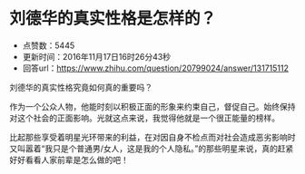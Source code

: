 # 刘德华的真实性格是怎样的？
- 点赞数：5445
- 更新时间：2016年11月17日16时26分43秒
- 回答url：https://www.zhihu.com/question/20799024/answer/131715112
<body>
 <p data-pid="AmaepiBP">刘德华的真实性格究竟如何真的重要吗？</p>
 <p data-pid="086sYPFr">作为一个公众人物，他能时刻以积极正面的形象来约束自己，督促自己。始终保持对这个社会的正面影响。光就这点来说，我觉得他就是一个很正能量的榜样。</p>
 <p data-pid="25WkFCF8">比起那些享受着明星光环带来的利益，在对因自身不检点而对社会造成恶劣影响时又叫嚣着“我只是个普通男/女人，这是我的个人隐私。”的那些明星来说，真的赶紧好好看看人家前辈是怎么做的吧！</p>
</body>